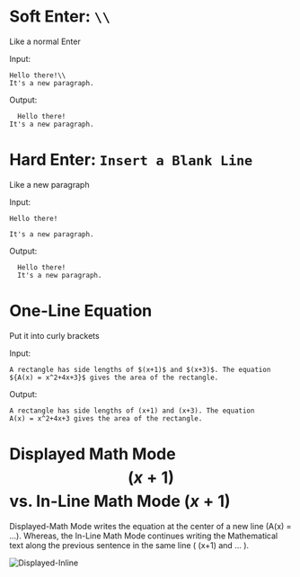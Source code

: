 # Soft Enter: ```\\```
  Like a normal Enter
  
  Input:
  ```
  Hello there!\\
  It's a new paragraph.
  ```
  Output: 
  ```
    Hello there!
  It's a new paragraph.
  ```
  
# Hard Enter: ```Insert a Blank Line```
  Like a new paragraph
  
  Input:
  ```
  Hello there!
 
  It's a new paragraph.
  ```
  Output: 
  ```
    Hello there!
    It's a new paragraph.
  ```
  
  # One-Line Equation
  Put it into curly brackets 
  
  Input:
  ```
  A rectangle has side lengths of $(x+1)$ and $(x+3)$. The equation ${A(x) = x^2+4x+3}$ gives the area of the rectangle.
  ```
  Output:
  ```
  A rectangle has side lengths of (x+1) and (x+3). The equation 
  A(x) = x^2+4x+3 gives the area of the rectangle.
  ```
  
  # Displayed Math Mode $$(x+1)$$ vs. In-Line Math Mode $(x+1)$
  Displayed-Math Mode writes the equation at the center of a new line (A(x) = ...).
  Whereas, the In-Line Math Mode continues writing the Mathematical text along the previous sentence in the same line (  (x+1) and ...   ). 
  
  ![Displayed-Inline](https://user-images.githubusercontent.com/97347852/215075692-15273773-d293-4c7d-87b5-18099df9c692.png)
